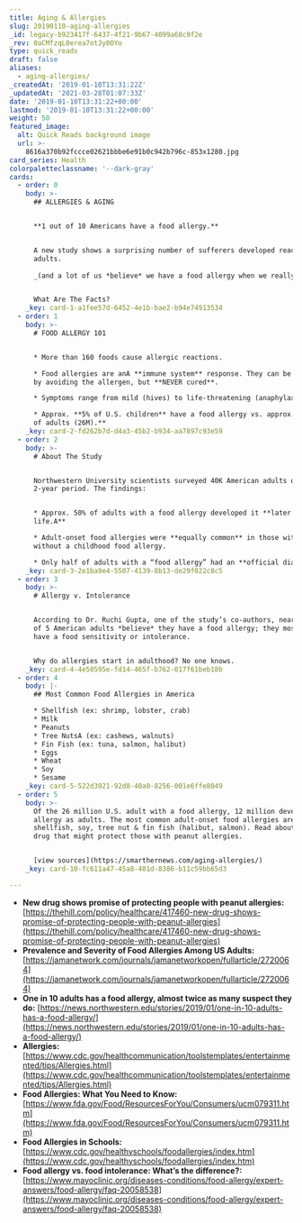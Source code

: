 ```yaml
---
title: Aging & Allergies
slug: 20190110-aging-allergies
_id: legacy-b923417f-6437-4f21-9b67-4099a68c9f2e
_rev: 0aCMfzqL0erea7otJy0OYo
type: quick_reads
draft: false
aliases:
  - aging-allergies/
_createdAt: '2019-01-10T13:31:22Z'
_updatedAt: '2021-03-28T01:07:33Z'
date: '2019-01-10T13:31:22+00:00'
lastmod: '2019-01-10T13:31:22+00:00'
weight: 50
featured_image:
  alt: Quick Reads background image
  url: >-
    8616a370b92fccce02621bbbe6e91b0c942b796c-853x1280.jpg
card_series: Health
colorpaletteclassname: '--dark-gray'
cards:
  - order: 0
    body: >-
      ## ALLERGIES & AGING


      **1 out of 10 Americans have a food allergy.**


      A new study shows a surprising number of sufferers developed reactions as
      adults.  
        
      _(and a lot of us *believe* we have a food allergy when we really don’t)_.


      What Are The Facts?
    _key: card-1-a1fee57d-6452-4e1b-bae2-b94e74913534
  - order: 1
    body: >-
      # FOOD ALLERGY 101


      * More than 160 foods cause allergic reactions.

      * Food allergies are anA **immune system** response. They can be managed
      by avoiding the allergen, but **NEVER cured**.

      * Symptoms range from mild (hives) to life-threatening (anaphylaxis).

      * Approx. **5% of U.S. children** have a food allergy vs. approx.A **10%
      of adults (26M).**
    _key: card-2-fd262b7d-d4a3-45b2-b934-aa7897c93e59
  - order: 2
    body: >-
      # About The Study


      Northwestern University scientists surveyed 40K American adults over a
      2-year period. The findings:


      * Approx. 50% of adults with a food allergy developed it **later in
      life.A**

      * Adult-onset food allergies were **equally common** in those with &
      without a childhood food allergy.

      * Only half of adults with a “food allergy” had an **official diagnosis**.
    _key: card-3-2e1ba9e4-5507-4139-8b13-de29f022c8c5
  - order: 3
    body: >-
      # Allergy v. Intolerance


      According to Dr. Ruchi Gupta, one of the study’s co-authors, nearly 1 out
      of 5 American adults *believe* they have a food allergy; they most likely
      have a food sensitivity or intolerance.


      Why do allergies start in adulthood? No one knows.
    _key: card-4-4e50595e-fd14-465f-b762-017f61beb18b
  - order: 4
    body: |-
      ## Most Common Food Allergies in America

      * Shellfish (ex: shrimp, lobster, crab)
      * Milk
      * Peanuts
      * Tree NutsA (ex: cashews, walnuts)
      * Fin Fish (ex: tuna, salmon, halibut)
      * Eggs
      * Wheat
      * Soy
      * Sesame
    _key: card-5-522d3921-92d8-40a0-8256-001e6ffe8049
  - order: 5
    body: >-
      Of the 26 million U.S. adult with a food allergy, 12 million developed the
      allergy as adults. The most common adult-onset food allergies are
      shellfish, soy, tree nut & fin fish (halibut, salmon). Read about a new
      drug that might protect those with peanut allergies.


      [view sources](https://smarthernews.com/aging-allergies/)
    _key: card-10-fc611a47-45a8-481d-8386-b11c59bb65d3

---
```

* **New drug shows promise of protecting people with peanut allergies:**  
[https://thehill.com/policy/healthcare/417460-new-drug-shows-promise-of-protecting-people-with-peanut-allergies](https://thehill.com/policy/healthcare/417460-new-drug-shows-promise-of-protecting-people-with-peanut-allergies)
* **Prevalence and Severity of Food Allergies Among US Adults:**  
[https://jamanetwork.com/journals/jamanetworkopen/fullarticle/2720064](https://jamanetwork.com/journals/jamanetworkopen/fullarticle/2720064)
* **One in 10 adults has a food allergy, almost twice as many suspect they do:** [https://news.northwestern.edu/stories/2019/01/one-in-10-adults-has-a-food-allergy/](https://news.northwestern.edu/stories/2019/01/one-in-10-adults-has-a-food-allergy/)
* **Allergies:**  
[https://www.cdc.gov/healthcommunication/toolstemplates/entertainmented/tips/Allergies.html](https://www.cdc.gov/healthcommunication/toolstemplates/entertainmented/tips/Allergies.html)
* **Food Allergies: What You Need to Know:**  
[https://www.fda.gov/Food/ResourcesForYou/Consumers/ucm079311.htm](https://www.fda.gov/Food/ResourcesForYou/Consumers/ucm079311.htm)
* **Food Allergies in Schools:**  
[https://www.cdc.gov/healthyschools/foodallergies/index.htm](https://www.cdc.gov/healthyschools/foodallergies/index.htm)
* **Food allergy vs. food intolerance: What’s the difference?:**  
[https://www.mayoclinic.org/diseases-conditions/food-allergy/expert-answers/food-allergy/faq-20058538](https://www.mayoclinic.org/diseases-conditions/food-allergy/expert-answers/food-allergy/faq-20058538)